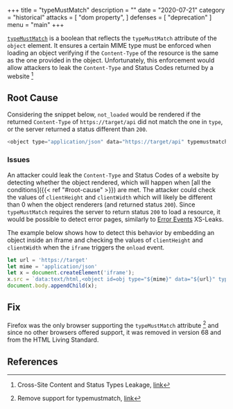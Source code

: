 +++
title = "typeMustMatch"
description = ""
date = "2020-07-21"
category = "historical"
attacks = [
    "dom property",
]
defenses = [
    "deprecation"
]
menu = "main"
+++

[`typeMustMatch`](https://developer.mozilla.org/en-US/docs/Web/API/HTMLObjectElement/typeMustMatch) is a boolean that reflects the `typeMustMatch` attribute of the `object` element. It ensures a certain MIME type must be enforced when loading an object verifying if the `Content-Type` of the resource is the same as the one provided in the object. Unfortunately, this enforcement would allow attackers to leak the `Content-Type` and Status Codes returned by a website [^1]

## Root Cause

Considering the snippet below, `not_loaded` would be rendered if the returned `Content-Type` of `https://target/api` did not match the one in `type`, or the server returned a status different than `200`.

```javascript
<object type="application/json" data="https://target/api" typemustmatch> not_loaded </object>
```

### Issues

An attacker could leak the `Content-Type` and Status Codes of a website by detecting whether the object rendered, which will happen when [all the conditions]({{< ref "#root-cause" >}}) are met. The attacker could check the values of `clientHeight` and `clientWidth` which will likely be different than 0 when the object renderers (and returned status `200`). Since `typeMustMatch` requires the server to return status `200` to load a resource, it would be possible to detect error pages, similarly to [Error Events](https://TODO) XS-Leaks.

The example below shows how to detect this behavior by embedding an object inside an iframe and checking the values of `clientHeight` and `clientWidth` when the `iframe` triggers the `onload` event.


```javascript
let url = 'https://target'
let mime = 'application/json'
let x = document.createElement('iframe');
x.src = `data:text/html,<object id=obj type="${mime}" data="${url}" typemustmatch><script>onload = ()=>{console.log(obj.clientHeight)}%3c/script></object>`;
document.body.appendChild(x);
```

## Fix

Firefox was the only browser supporting the `typeMustMatch` attribute [^2] and since no other browsers offered support, it was removed in version 68 and from the HTML Living Standard.

## References

[^1]: Cross-Site Content and Status Types Leakage, [link](https://medium.com/bugbountywriteup/cross-site-content-and-status-types-leakage-ef2dab0a492)
[^2]: Remove support for typemustmatch, [link](https://bugzilla.mozilla.org/show_bug.cgi?id=1548773)
